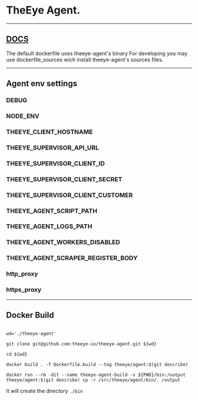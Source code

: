 # TheEye Agent.

-----

## [DOCS](https://documentation.theeye.io/core-concepts/agent/sources_install/)

The default dockerfile uses theeye-agent's binary
For developing you may use dockerfile_sources wich install theeye-agent's sources files.


-----

## Agent env settings

### DEBUG

### NODE_ENV

### THEEYE_CLIENT_HOSTNAME

### THEEYE_SUPERVISOR_API_URL

### THEEYE_SUPERVISOR_CLIENT_ID

### THEEYE_SUPERVISOR_CLIENT_SECRET

### THEEYE_SUPERVISOR_CLIENT_CUSTOMER

### THEEYE_AGENT_SCRIPT_PATH

### THEEYE_AGENT_LOGS_PATH

### THEEYE_AGENT_WORKERS_DISABLED

### THEEYE_AGENT_SCRAPER_REGISTER_BODY

### http_proxy

### https_proxy


-----


## Docker Build

```shell

wd='./theeye-agent'

git clone git@github.com:theeye-io/theeye-agent.git ${wd}

cd ${wd}

docker build . -f Dockerfile.build --tag theeye/agent:$(git describe)

docker run --rm -dit --name theeye-agent-build -v ${PWD}/bin:/output theeye/agent:$(git describe) cp -r /src/theeye/agent/bin/. /output

```

It will create the directory `./bin`


